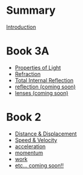# Summary

[Introduction](Introduction.md)
# Book 3A
- [Properties of Light](book3a/light_properties.md)
- [Refraction](book3a/refraction.md)
- [Total Internal Reflection](book3a/tir.md)
- [reflection (coming soon)]()
- [lenses (coming soon)]()

# Book 2
- [Distance & Displacement](book2/distance_displacement.md)
- [Speed & Velocity](book2/speed_velocity.md)
- [acceleration]()
- [momentum]()
- [work]()
- [etc... coming soon!!]()

